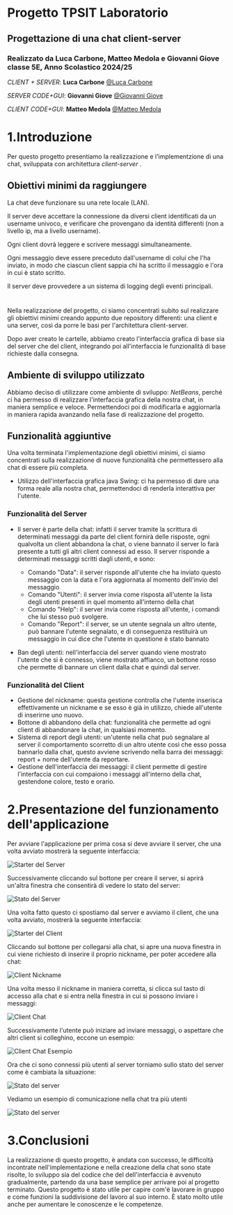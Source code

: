 
# Progetto TPSIT Laboratorio
## Progettazione di una chat client-server 
### Realizzato da Luca Carbone, Matteo Medola e Giovanni Giove classe 5E, Anno Scolastico 2024/25

_CLIENT + SERVER_: **Luca Carbone** [@Luca Carbone](https://github.com/lucarbone)

_SERVER CODE+GUI_: **Giovanni Giove** [@Giovanni Giove](https://github.com/giove06)

_CLIENT CODE+GUI_: **Matteo Medola** [@Matteo Medola](https://github.com/MatteoMedola)

# 1.Introduzione
Per questo progetto presentiamo la realizzazione e l'implementzione di una chat, sviluppata con architettura _client-server_ .

## Obiettivi minimi da raggiungere
La chat deve funzionare su una rete locale (LAN).

Il server deve accettare la connessione da diversi client identificati da un username univoco,
e verificare che provengano da identità differenti (non a livello ip, ma a livello username).

Ogni client dovrà leggere e scrivere messaggi simultaneamente. 

Ogni messaggio deve essere preceduto dall'username di colui che l'ha inviato, in modo che ciascun client sappia chi ha scritto il messaggio e l'ora in cui è stato scritto.

Il server deve provvedere a un sistema di logging degli eventi principali.
#
Nella realizzazione del progetto, ci siamo concentrati subito sul realizzare gli obiettivi minimi creando appunto due repository differenti: una client e una server, così da porre le basi per l'architettura client-server.

Dopo aver creato le cartelle, abbiamo creato l'interfaccia grafica di base sia del server che del client, integrando poi all'interfaccia le funzionalità di base richieste dalla consegna.

## Ambiente di sviluppo utilizzato
Abbiamo deciso di utilizzare come ambiente di sviluppo: _NetBeans_, perché ci ha permesso di realizzare l'interfaccia grafica della nostra chat, in maniera semplice e veloce.
Permettendoci poi di modificarla e aggiornarla in maniera rapida avanzando nella fase di realizzazione del progetto.

## Funzionalità aggiuntive 
Una volta terminata l'implementazione degli obiettivi minimi, ci siamo concentrati sulla realizzazione di nuove funzionalità che permettessero alla chat di essere più completa.

* Utilizzo dell'interfaccia grafica java Swing: ci ha permesso di dare una forma reale alla nostra chat, permettendoci di renderla interattiva per l'utente.

### Funzionalità del Server

* Il server è parte della chat: infatti il server tramite la scrittura di determinati messaggi da parte del client fornirà delle risposte, ogni qualvolta un client abbandona la chat,
  o viene bannato il server lo farà presente a tutti gli altri client connessi ad esso. Il server risponde a determinati messaggi scritti dagli utenti, e sono:
    * Comando "Data": il server risponde all'utente che ha inviato questo messaggio con la data e l'ora aggiornata al momento dell'invio del messaggio
    * Comando "Utenti": il server invia come risposta all'utente la lista degli utenti presenti in quel momento all'interno della chat
    * Comando "Help": il server invia come risposta all'utente, i comandi che lui stesso può svolgere.
    * Comando "Report": il server, se un utente segnala un altro utente, può bannare l'utente segnalato, e di conseguenza restituirà un messaggio in cui dice che l'utente in questione è stato bannato

* Ban degli utenti: nell'interfaccia del server quando viene mostrato l'utente che si è connesso, viene mostrato affianco, un bottone rosso che permette di bannare un client dalla chat e quindi dal server.

### Funzionalità del Client

* Gestione del nickname: questa gestione controlla che l'utente inserisca effettivamente un nickname e se esso è già in utilizzo, chiede all'utente di inserirne uno nuovo.
* Bottone di abbandono della chat: funzionalità che permette ad ogni client di abbandonare la chat, in qualsiasi momento.
* Sistema di report degli utenti: un'utente nella chat può segnalare al server il comportamento scorretto di un altro utente così che esso possa bannarlo dalla chat, questo avviene scrivendo nella barra dei messaggi:
  report + nome dell'utente da reportare.
* Gestione dell'interfaccia dei messaggi: il client permette di gestire l'interfaccia con cui compaiono i messaggi all'interno della chat, gestendone colore, testo e orario.


# 2.Presentazione del funzionamento dell'applicazione
Per avviare l'applicazione per prima cosa si deve avviare il server, che una volta avviato mostrerà la seguente interfaccia:

![Starter  del Server](ServerStarter.png)

Successivamente cliccando sul bottone per creare il server, si aprirà un'altra finestra che consentirà di vedere lo stato del server:

![Stato del Server](StatoInizialeServer.png)

Una volta fatto questo ci spostiamo dal server e avviamo il client, che una volta avviato, mostrerà la seguente interfaccia:

![Starter del Client](StarteServer.png)

Cliccando sul bottone per collegarsi alla chat, si apre una nuova finestra in cui viene richiesto di inserire il proprio nickname, per poter accedere alla chat: 

![Client Nickname](NameClient.png)

Una volta messo il nickname in maniera corretta, si clicca sul tasto di accesso alla chat e si entra nella finestra in cui si possono inviare i messaggi:

![Client Chat](chatClient.png)

Successivamente l'utente può iniziare ad inviare messaggi, o aspettare che altri client si colleghino, eccone un esempio:

![Client Chat Esempio](EsempioChat.png)

Ora che ci sono connessi più utenti al server torniamo sullo stato del server come è cambiata la situazione:

![Stato del server](ServerState.png)

Vediamo un esempio di comunicazione nella chat tra più utenti

![Stato del server](EsempioChats.png)

# 3.Conclusioni

La realizzazione di questo progetto, è andata con successo, le difficoltà incontrate nell'implementazione e nella creazione della chat sono state risolte, lo sviluppo sia del codice che del dell'interfaccia è avvenuto
gradualmente, partendo da una base semplice per arrivare poi al progetto terminato.
Questo progetto è stato utile per capire com'è lavorare in gruppo e come funzioni la suddivisione del lavoro al suo interno.
È stato molto utile anche per aumentare le conoscenze e le competenze.


















